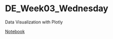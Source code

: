 # DE_Week03_Wednesday

Data Visualization with Plotly

[Notebook](https://colab.research.google.com/drive/1bcyl0JgyDz4JPukWUpgAajS7Ye77nF5j?usp=sharing)
